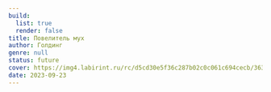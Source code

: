 ```yaml
---
build:
  list: true
  render: false
title: Повелитель мух
author: Голдинг
genre: null
status: future
cover: https://img4.labirint.ru/rc/d5cd30e5f36c287b02c0c061c694cecb/363x561q80/books43/420218/cover.png?1612956310
date: 2023-09-23
---
```


